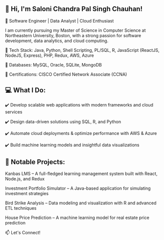 ## 👋 Hi, I'm Saloni Chandra Pal Singh Chauhan!
🚀 Software Engineer | Data Analyst | Cloud Enthusiast

I am currently pursuing my Master of Science in Computer Science at Northeastern University, Boston, with a strong passion for software development, data analytics, and cloud computing.

🔹 Tech Stack: Java, Python, Shell Scripting, PL/SQL, R, JavaScript (ReactJS, NodeJS, Express), PHP, Redux, AWS, Azure

🔹 Databases: MySQL, Oracle, SQLite, MongoDB

🔹 Certifications: CISCO Certified Network Associate (CCNA)

## 💻 What I Do:
✔️ Develop scalable web applications with modern frameworks and cloud services

✔️ Design data-driven solutions using SQL, R, and Python

✔️ Automate cloud deployments & optimize performance with AWS & Azure

✔️ Build machine learning models and insightful data visualizations

## 📌 Notable Projects:
Kanbas LMS – A full-fledged learning management system built with React, Node.js, and Redux

Investment Portfolio Simulator – A Java-based application for simulating investment strategies

Bird Strike Analysis – Data modeling and visualization with R and advanced ETL techniques

House Price Prediction – A machine learning model for real estate price prediction

📫 Let's Connect!
